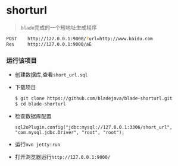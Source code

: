 # shorturl

> `blade`完成的一个短地址生成程序

```bash
POST    http://127.0.0.1:9000/?url=http://www.baidu.com
Res		http://127.0.0.1:9000/aE
```

### 运行该项目

+ 创建数据库,查看`short_url.sql`
+ 下载项目
	
	```bash
	$ git clone https://github.com/bladejava/blade-shorturl.git
	$ cd blade-shorturl
	```
	
+ 检查数据库配置
	
	`sql2oPlugin.config("jdbc:mysql://127.0.0.1:3306/short_url", "com.mysql.jdbc.Driver", "root", "root");`
	
+ 运行`mvn jetty:run`
+ 打开浏览器运行`http://127.0.0.1:9000/`
